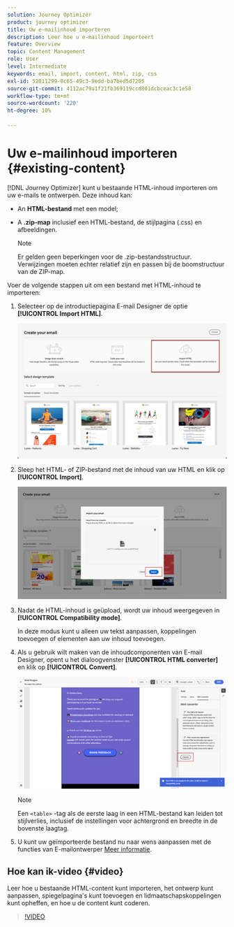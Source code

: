 ```yaml
---
solution: Journey Optimizer
product: journey optimizer
title: Uw e-mailinhoud importeren
description: Leer hoe u e-mailinhoud importeert
feature: Overview
topic: Content Management
role: User
level: Intermediate
keywords: email, import, content, html, zip, css
exl-id: 52011299-0c65-49c3-9edd-ba7bed5d7205
source-git-commit: 4112ac79a1f21fb369119ccd801dcbceac3c1e58
workflow-type: tm+mt
source-wordcount: '220'
ht-degree: 10%

---
```


# Uw e-mailinhoud importeren {#existing-content}

[!DNL Journey Optimizer] kunt u bestaande HTML-inhoud importeren om uw e-mails te ontwerpen. Deze inhoud kan:

* An **HTML-bestand** met een model;
* A **.zip-map** inclusief een HTML-bestand, de stijlpagina (.css) en afbeeldingen.

  >[!NOTE]
  >
  >Er gelden geen beperkingen voor de .zip-bestandsstructuur. Verwijzingen moeten echter relatief zijn en passen bij de boomstructuur van de ZIP-map.

Voer de volgende stappen uit om een bestand met HTML-inhoud te importeren:

1. Selecteer op de introductiepagina E-mail Designer de optie **[!UICONTROL Import HTML]**.

   ![](assets/import-html_2.png)

1. Sleep het HTML- of ZIP-bestand met de inhoud van uw HTML en klik op **[!UICONTROL Import]**.

   ![](assets/html-imported_2.png)

1. Nadat de HTML-inhoud is geüpload, wordt uw inhoud weergegeven in **[!UICONTROL Compatibility mode]**.

   In deze modus kunt u alleen uw tekst aanpassen, koppelingen toevoegen of elementen aan uw inhoud toevoegen.

1. Als u gebruik wilt maken van de inhoudcomponenten van E-mail Designer, opent u het dialoogvenster **[!UICONTROL HTML converter]** en klik op **[!UICONTROL Convert]**.

   ![](assets/html-imported.png)

   >[!NOTE]
   >
   > Een `<table>` -tag als de eerste laag in een HTML-bestand kan leiden tot stijlverlies, inclusief de instellingen voor achtergrond en breedte in de bovenste laagtag.

1. U kunt uw geïmporteerde bestand nu naar wens aanpassen met de functies van E-mailontwerper [Meer informatie](content-from-scratch.md).

## Hoe kan ik-video {#video}

Leer hoe u bestaande HTML-content kunt importeren, het ontwerp kunt aanpassen, spiegelpagina&#39;s kunt toevoegen en lidmaatschapskoppelingen kunt opheffen, en hoe u de content kunt coderen.

>[!VIDEO](https://video.tv.adobe.com/v/334102?quality=12)
